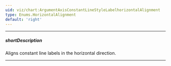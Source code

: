 ```yaml
---
uid: viz/chart:ArgumentAxisConstantLineStyleLabelhorizontalAlignment
type: Enums.HorizontalAlignment
default: 'right'
---
```

---
##### shortDescription
Aligns constant line labels in the horizontal direction.

---
<!--
&lt;!-- Description goes here --&gt;

-->